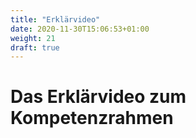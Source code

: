 ```yaml
---
title: "Erklärvideo"
date: 2020-11-30T15:06:53+01:00
weight: 21
draft: true
---
```


# Das Erklärvideo zum Kompetenzrahmen